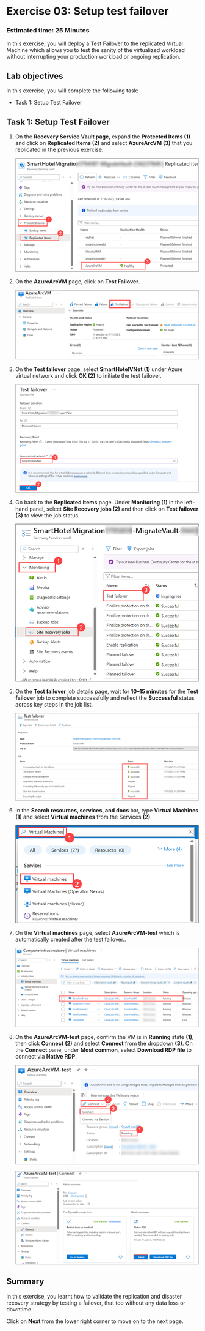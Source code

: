 # Exercise 03: Setup test failover

### Estimated time: 25 Minutes

In this exercise, you will deploy a Test Failover to the replicated Virtual Machine which allows you to test the sanity of the virtualized workload without interrupting your production workload or ongoing replication.

## Lab objectives

In this exercise, you will complete the following task:

- Task 1: Setup Test Failover

## Task 1: Setup Test Failover

1. On the **Recovery Service Vault page**, expand the **Protected Items (1)** and click on **Replicated Items (2)** and select **AzureArcVM (3)** that you replicated in the previous exercise.    

    ![Screenshot of the replicate items.](Images/image621.png "replicate items") 
   
1. On the **AzureArcVM** page, click on **Test Failover**.  

    ![Screenshot of the Test Failover.](Images/image622.png "Test Failover") 
   
1. On the **Test failover** page, select **SmartHotelVNet (1)** under Azure virtual network and click **OK (2)** to initiate the test failover.

    ![Screenshot of the Test Failover page.](Images/image623.png "Test Failover page") 
    
1. Go back to the **Replicated items** page. Under **Monitoring (1)** in the left-hand panel, select **Site Recovery jobs (2)** and then click on **Test failover (3)** to view the job status. 

    ![Screenshot of the Test Failover satus](Images/image624.png "Test Failover status") 

1. On the **Test failover** job details page, wait for **10–15 minutes** for the **Test failover** job to complete successfully and reflect the **Successful** status across key steps in the job list.

    ![Screenshot of the Test Failover status.](Images/image625.png "Test Failover status") 
  
1. In the **Search resources, services, and docs** bar, type **Virtual Machines** **(1)** and select **Virtual machines** from the Services **(2)**.

    ![](Images/image626.png "Test Failover status")

1. On the **Virtual machines** page, select **AzureArcVM-test** which is automatically created after the test failover..

    ![Screenshot of the Test vm.](Images/image627.png "Test vm") 
  
1. On the **AzureArcVM-test** page, confirm the VM is in **Running** state **(1)**, then click **Connect** **(2)** and select **Connect** from the dropdown **(3)**. On the **Connect** pane, under **Most common**, select **Download RDP file** to connect via **Native RDP**.   

    ![Screenshot of the Test vm status.](Images/image628.png "Test vm status") 

    ![Screenshot of the Test vm status.](Images/image629.png "Test vm status") 
    

## Summary

In this exercise, you learnt how to validate the replication and disaster recovery strategy by testing a failover, that too without any data loss or downtime.

Click on **Next** from the lower right corner to move on to the next page.
